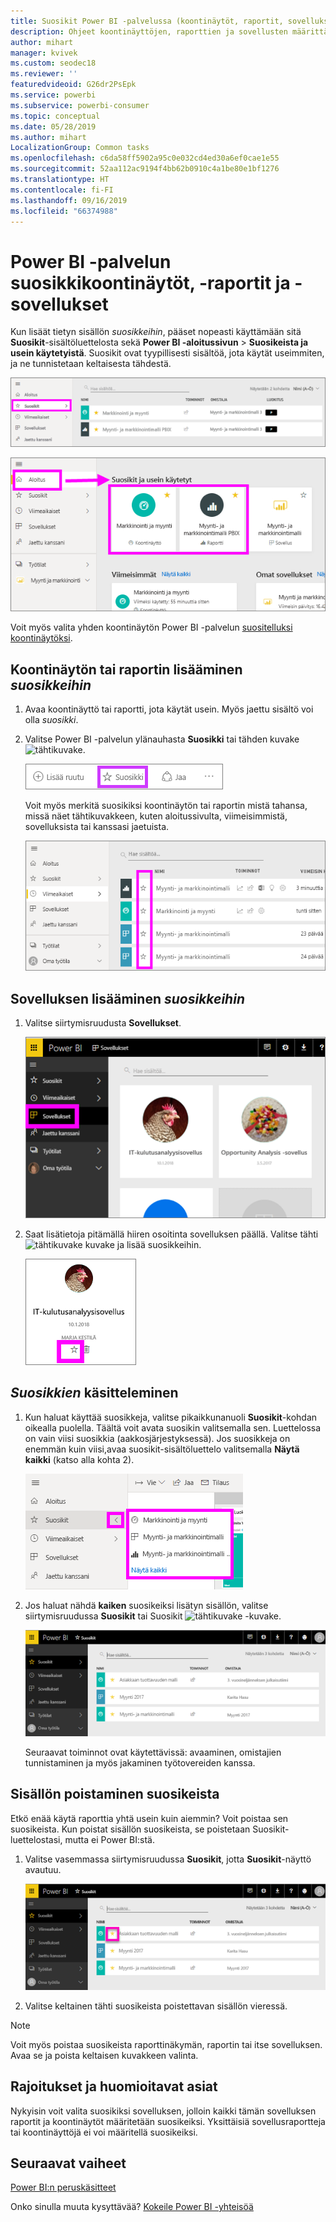 ```yaml
---
title: Suosikit Power BI -palvelussa (koontinäytöt, raportit, sovellukset)
description: Ohjeet koontinäyttöjen, raporttien ja sovellusten määrittämisestä suosikeiksi Power BI -palvelussa
author: mihart
manager: kvivek
ms.custom: seodec18
ms.reviewer: ''
featuredvideoid: G26dr2PsEpk
ms.service: powerbi
ms.subservice: powerbi-consumer
ms.topic: conceptual
ms.date: 05/28/2019
ms.author: mihart
LocalizationGroup: Common tasks
ms.openlocfilehash: c6da58ff5902a95c0e032cd4ed30a6ef0cae1e55
ms.sourcegitcommit: 52aa112ac9194f4bb62b0910c4a1be80e1bf1276
ms.translationtype: HT
ms.contentlocale: fi-FI
ms.lasthandoff: 09/16/2019
ms.locfileid: "66374988"
---
```

# <a name="favorite-dashboards-reports-and-apps-in-power-bi-service"></a>Power BI -palvelun suosikkikoontinäytöt, -raportit ja -sovellukset
Kun lisäät tietyn sisällön *suosikkeihin*,  pääset nopeasti käyttämään sitä **Suosikit**-sisältöluettelosta sekä **Power BI -aloitussivun** > **Suosikeista ja usein käytetyistä**.  Suosikit ovat tyypillisesti sisältöä, jota käytät useimmiten, ja ne tunnistetaan keltaisesta tähdestä.

   ![Suosikki-kuvake](./media/end-user-favorite/power-bi-favorite-nav.png)

   ![Suosikki-kuvake](./media/end-user-favorite/power-bi-home.png)

Voit myös valita yhden koontinäytön Power BI -palvelun [suositelluksi koontinäytöksi](end-user-featured.md).

## <a name="add-a-dashboard-or-report-as-a-favorite"></a>Koontinäytön tai raportin lisääminen *suosikkeihin*

1. Avaa koontinäyttö tai raportti, jota käytät usein. Myös jaettu sisältö voi olla *suosikki*.

2. Valitse Power BI -palvelun ylänauhasta **Suosikki** tai tähden kuvake ![tähtikuvake](./media/end-user-favorite/power-bi-favorite-icon.png).
   
   ![Suosikki-kuvake](./media/end-user-favorite/powerbi-dashboard-favorite.png)
   
   Voit myös merkitä suosikiksi koontinäytön tai raportin mistä tahansa, missä näet tähtikuvakkeen, kuten aloitussivulta, viimeisimmistä, sovelluksista tai kanssasi jaetuista. 
   
   ![Koontinäyttö-välilehti, jossa on keltainen tähti](./media/end-user-favorite/power-bi-recent.png)

## <a name="add-an-app-as-a-favorite"></a>Sovelluksen lisääminen *suosikkeihin*

1. Valitse siirtymisruudusta **Sovellukset**.

   ![koontinäyttö](./media/end-user-favorite/power-bi-favorite-apps.png)

2. Saat lisätietoja pitämällä hiiren osoitinta sovelluksen päällä.  Valitse tähti ![tähtikuvake](./media/end-user-favorite/power-bi-favorite-icon.png)  kuvake ja lisää suosikkeihin.
   
   ![hiiren osoittimen pitäminen sovelluksen päällä](./media/end-user-favorite/power-bi-favorite-app.png)

## <a name="working-with-favorites"></a>*Suosikkien* käsitteleminen
1. Kun haluat käyttää suosikkeja, valitse pikaikkunanuoli **Suosikit**-kohdan oikealla puolella.  Täältä voit avata suosikin valitsemalla sen. Luettelossa on vain viisi suosikkia (aakkosjärjestyksessä). Jos suosikkeja on enemmän kuin viisi,avaa suosikit-sisältöluettelo valitsemalla **Näytä kaikki** (katso alla kohta 2). 
   
   ![Suosikit-pikaikkuna](./media/end-user-favorite/power-bi-favorite-flyout.png)
2. Jos haluat nähdä **kaiken** suosikeiksi lisätyn sisällön, valitse siirtymisruudussa **Suosikit** tai Suosikit ![tähtikuvake](./media/end-user-favorite/power-bi-favorites-icon.png) -kuvake.  
   
    ![suosikki-ikkuna](./media/end-user-favorite/power-bi-favorites-screen.png)
   
   Seuraavat toiminnot ovat käytettävissä: avaaminen, omistajien tunnistaminen ja myös jakaminen työtovereiden kanssa.

## <a name="unfavorite-content"></a>Sisällön poistaminen suosikeista
Etkö enää käytä raporttia yhtä usein kuin aiemmin?  Voit poistaa sen suosikeista. Kun poistat sisällön suosikeista, se poistetaan Suosikit-luettelostasi, mutta ei Power BI:stä.

1. Valitse vasemmassa siirtymisruudussa **Suosikit**, jotta **Suosikit**-näyttö avautuu.
   
   ![Suosikit-näyttö](./media/end-user-favorite/power-bi-unfavorites-screen.png)
2. Valitse keltainen tähti suosikeista poistettavan sisällön vieressä.

> [!NOTE]
> Voit myös poistaa suosikeista raporttinäkymän, raportin tai itse sovelluksen. Avaa se ja poista keltaisen kuvakkeen valinta.   
> 
> 
## <a name="limitations-and-considerations"></a>Rajoitukset ja huomioitavat asiat
Nykyisin voit valita suosikiksi sovelluksen, jolloin kaikki tämän sovelluksen raportit ja koontinäytöt määritetään suosikeiksi. Yksittäisiä sovellusraportteja tai koontinäyttöjä ei voi määritellä suosikeiksi. 

## <a name="next-steps"></a>Seuraavat vaiheet
[Power BI:n peruskäsitteet](end-user-basic-concepts.md)

Onko sinulla muuta kysyttävää? [Kokeile Power BI -yhteisöä](http://community.powerbi.com/)

